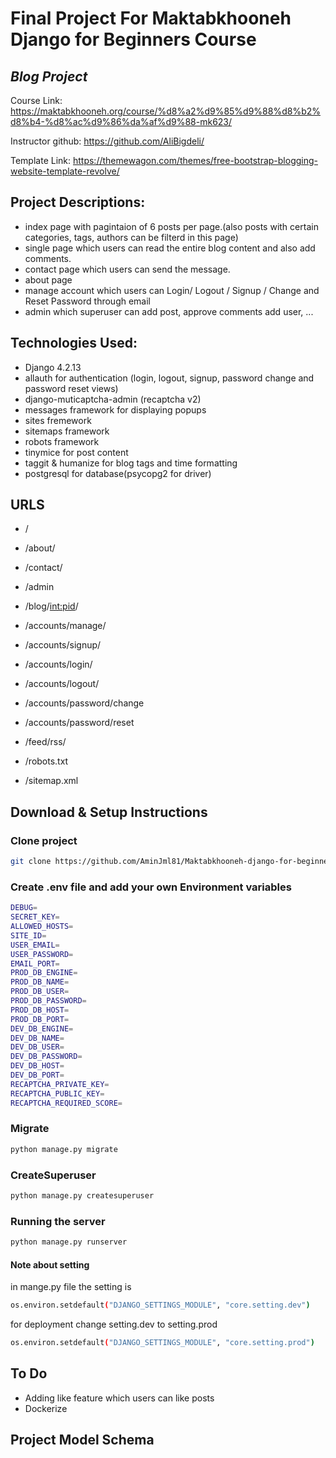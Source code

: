# Final Project For Maktabkhooneh Django for Beginners Course
## _Blog Project_


Course Link: https://maktabkhooneh.org/course/%d8%a2%d9%85%d9%88%d8%b2%d8%b4-%d8%ac%d9%86%da%af%d9%88-mk623/

Instructor github: https://github.com/AliBigdeli/

Template Link: https://themewagon.com/themes/free-bootstrap-blogging-website-template-revolve/

## Project Descriptions:
- index page with pagintaion of 6 posts per page.(also posts with certain categories, tags, authors can be filterd in this page)
- single page which users can read the entire blog content and also add comments.
- contact page which users can send the message.
- about page
- manage account which users can Login/ Logout / Signup / Change and Reset Password through email
- admin which superuser can add post, approve comments add user, ...


## Technologies Used:
- Django 4.2.13
- allauth for authentication (login, logout, signup, password change and password reset views)
- django-muticaptcha-admin (recaptcha v2)
- messages framework for displaying popups
- sites fremework
- sitemaps framework
- robots framework
- tinymice for post content
- taggit & humanize for blog tags and time formatting
- postgresql for database(psycopg2 for driver)


## URLS
- /	
- /about/
- /contact/	
- /admin
- /blog/<int:pid>/

- /accounts/manage/
- /accounts/signup/
- /accounts/login/	
- /accounts/logout/	
- /accounts/password/change
- /accounts/password/reset	
	
- /feed/rss/
- /robots.txt
- /sitemap.xml


## Download & Setup Instructions

### Clone project

```sh
git clone https://github.com/AminJml81/Maktabkhooneh-django-for-beginners-course-final-project.git
```

### Create .env file and add your own Environment variables
```sh
DEBUG=
SECRET_KEY=
ALLOWED_HOSTS=
SITE_ID=
USER_EMAIL=
USER_PASSWORD=
EMAIL_PORT=
PROD_DB_ENGINE=
PROD_DB_NAME= 
PROD_DB_USER=
PROD_DB_PASSWORD=
PROD_DB_HOST= 
PROD_DB_PORT=
DEV_DB_ENGINE=
DEV_DB_NAME= 
DEV_DB_USER=
DEV_DB_PASSWORD=
DEV_DB_HOST= 
DEV_DB_PORT=
RECAPTCHA_PRIVATE_KEY=
RECAPTCHA_PUBLIC_KEY=
RECAPTCHA_REQUIRED_SCORE=
```

### Migrate

```sh
python manage.py migrate
```

### CreateSuperuser

```sh
python manage.py createsuperuser
```

### Running the server
```sh
python manage.py runserver
```

#### Note about setting 
in mange.py file the setting is
```sh
os.environ.setdefault("DJANGO_SETTINGS_MODULE", "core.setting.dev")
```
for deployment change setting.dev to setting.prod
```sh
os.environ.setdefault("DJANGO_SETTINGS_MODULE", "core.setting.prod")
```


## To Do
- Adding like feature which users can like posts
- Dockerize


## Project Model Schema
